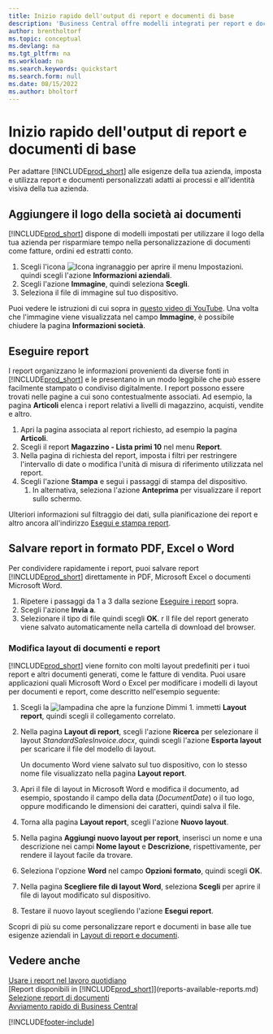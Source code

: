 ```yaml
---
title: Inizio rapido dell'output di report e documenti di base
description: 'Business Central offre modelli integrati per report e documenti, con molte opzioni di personalizzazione per adattarli alle esigenze della tua azienda.'
author: brentholtorf
ms.topic: conceptual
ms.devlang: na
ms.tgt_pltfrm: na
ms.workload: na
ms.search.keywords: quickstart
ms.search.form: null
ms.date: 08/15/2022
ms.author: bholtorf
---
```


# <a name="basic-reports-and-documents-output-quick-start"></a>Inizio rapido dell'output di report e documenti di base

Per adattare [!INCLUDE[prod_short](includes/prod_short.md)] alle esigenze della tua azienda, imposta e utilizza report e documenti personalizzati adatti ai processi e all'identità visiva della tua azienda.

## <a name="add-your-company-logo-to-documents"></a>Aggiungere il logo della società ai documenti

[!INCLUDE[prod_short](includes/prod_short.md)] dispone di modelli impostati per utilizzare il logo della tua azienda per risparmiare tempo nella personalizzazione di documenti come fatture, ordini ed estratti conto.

1. Scegli l'icona ![Icona ingranaggio per aprire il menu Impostazioni.](media/ui-experience/settings_icon_small.png) quindi scegli l'azione **Informazioni aziendali**.
2. Scegli l'azione **Immagine**, quindi seleziona **Scegli**.
3. Seleziona il file di immagine sul tuo dispositivo.

Puoi vedere le istruzioni di cui sopra in [questo video di YouTube](https://www.youtube.com/watch?v=AatXbKF1NGg). Una volta che l'immagine viene visualizzata nel campo **Immagine**, è possibile chiudere la pagina **Informazioni società**.

## <a name="run-reports"></a>Eseguire report

I report organizzano le informazioni provenienti da diverse fonti in [!INCLUDE[prod_short](includes/prod_short.md)] e le presentano in un modo leggibile che può essere facilmente stampato o condiviso digitalmente. I report possono essere trovati nelle pagine a cui sono contestualmente associati. Ad esempio, la pagina **Articoli** elenca i report relativi a livelli di magazzino, acquisti, vendite e altro.

1. Apri la pagina associata al report richiesto, ad esempio la pagina **Articoli**.
2. Scegli il report **Magazzino - Lista primi 10** nel menu **Report**.
3. Nella pagina di richiesta del report, imposta i filtri per restringere l'intervallo di date o modifica l'unità di misura di riferimento utilizzata nel report.
4. Scegli l'azione **Stampa** e segui i passaggi di stampa del dispositivo.
    1. In alternativa, seleziona l'azione **Anteprima** per visualizzare il report sullo schermo.

Ulteriori informazioni sul filtraggio dei dati, sulla pianificazione dei report e altro ancora all'indirizzo [Esegui e stampa report](ui-work-report.md).

## <a name="save-reports-as-pdf-excel-or-word-documents"></a>Salvare report in formato PDF, Excel o Word

Per condividere rapidamente i report, puoi salvare report [!INCLUDE[prod_short](includes/prod_short.md)] direttamente in PDF, Microsoft Excel o documenti Microsoft Word.

1. Ripetere i passaggi da 1 a 3 dalla sezione [Eseguire i report](#run-reports) sopra.
2. Scegli l'azione **Invia a**.
3. Selezionare il tipo di file quindi scegli **OK**.
r Il file del report generato viene salvato automaticamente nella cartella di download del browser.

### <a name="change-report-and-document-layouts"></a>Modifica layout di documenti e report

[!INCLUDE[prod_short](includes/prod_short.md)] viene fornito con molti layout predefiniti per i tuoi report e altri documenti generati, come le fatture di vendita. Puoi usare applicazioni quali Microsoft Word o Excel per modificare i modelli di layout per documenti e report, come descritto nell'esempio seguente:

1. Scegli la ![lampadina che apre la funzione Dimmi 1](media/ui-search/search_small.png "Dimmi cosa vuoi fare"). immetti **Layout report**, quindi scegli il collegamento correlato.
2. Nella pagina **Layout di report**, scegli l'azione **Ricerca** per selezionare il layout *StandardSalesInvoice.docx*, quindi scegli l'azione **Esporta layout** per scaricare il file del modello di layout.

    Un documento Word viene salvato sul tuo dispositivo, con lo stesso nome file visualizzato nella pagina **Layout report**.
3. Apri il file di layout in Microsoft Word e modifica il documento, ad esempio, spostando il campo della data (*DocumentDate*) o il tuo logo, oppure modificando le dimensioni dei caratteri, quindi salva il file.
4. Torna alla pagina **Layout report**, scegli l'azione **Nuovo layout**.
5. Nella pagina **Aggiungi nuovo layout per report**, inserisci un nome e una descrizione nei campi **Nome layout** e **Descrizione**, rispettivamente, per rendere il layout facile da trovare.
6. Seleziona l'opzione **Word** nel campo **Opzioni formato**, quindi scegli **OK**.
7. Nella pagina **Scegliere file di layout Word**, seleziona **Scegli** per aprire il file di layout modificato sul dispositivo.
8. Testare il nuovo layout scegliendo l'azione **Esegui report**.

Scopri di più su come personalizzare report e documenti in base alle tue esigenze aziendali in [Layout di report e documenti](ui-manage-report-layouts.md).

## <a name="see-also"></a>Vedere anche

[Usare i report nel lavoro quotidiano](reports-use-reports.md)  
[Report disponibili in [!INCLUDE[prod_short](includes/prod_short.md)]](reports-available-reports.md)  
[Selezione report di documenti](across-report-selections.md)  
[Avviamento rapido di Business Central](quick-start-business-central.md)  

[!INCLUDE[footer-include](includes/footer-banner.md)]
